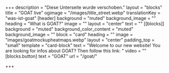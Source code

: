 +++
description = "Diese Unterseite wurde verschoben."
layout = "blocks"
title = "GOAT live"
ogimage = "/images/title_street.webp"
translationKey = "was-ist-goat"
[header]
background = "muted"
background_image = ""
heading = "What is GOAT?"
image = ""
layout = "center"
text = ""
[[blocks]]
background = "muted"
background_color_content = "muted"
background_image = ""
block = "card"
heading = ""
image = "images/goatmockupheatmaps.webp"
layout = "center"
padding_top = "small"
template = "card-block"
text = "Welcome to our new website! You are looking for infos about GOAT? Then follow this link: "
video = ""
[blocks.button]
text = "GOAT"
url = "/goat/"


+++
